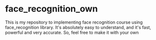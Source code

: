# face_recognition_own
This is my repository to implementing face recognition course using face_recognition library. It's absolutely easy to understand, and it's fast, powerful and very accurate. So, feel free to make it with your own
